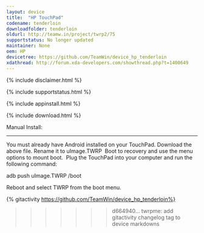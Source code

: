 ```yaml
---
layout: device
title:  "HP TouchPad"
codename: tenderloin
downloadfolder: tenderloin
oldurl: http://teamw.in/project/twrp2/75
supportstatus: No longer updated
maintainer: None
oem: HP
devicetree: https://github.com/TeamWin/device_hp_tenderloin
xdathread: http://forum.xda-developers.com/showthread.php?t=1400649
---
```


{% include disclaimer.html %}

{% include supportstatus.html %}

{% include appinstall.html %}

{% include download.html %}

<div class='page-heading'>Manual Install:</div>
<hr />
<p class="text">You must already have Android installed on your TouchPad. Download the above file. Rename it to uImage.TWRP&nbsp; Boot to recovery and use the menu options to mount boot.&nbsp; Plug the TouchPad into your computer and run the following command:</p>
<p class="text">adb push uImage.TWRP /boot</p>
<p class="text">Reboot and select TWRP&nbsp;from the boot menu.</p>

{% gitactivity  https://github.com/TeamWin/device_hp_tenderloin%}
>>>>>>> d664940... twrpme: add gitactivity changelog tag to device markdowns
